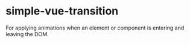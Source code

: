 # simple-vue-transition

For applying animations when an element or component is entering and leaving the DOM.

